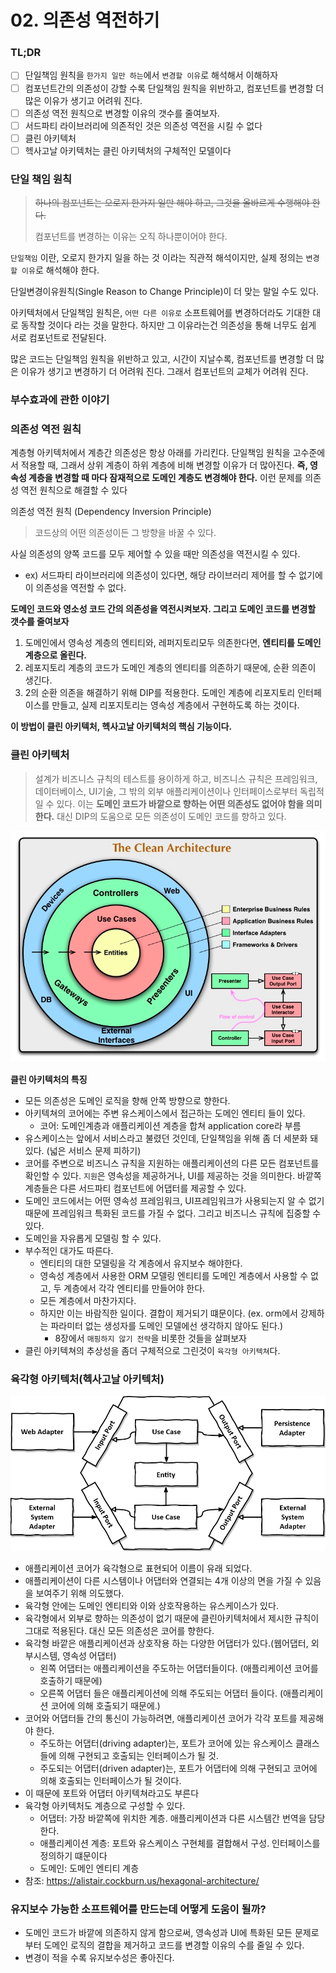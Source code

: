# 02. 의존성 역전하기

### TL;DR
- [ ] 단일책임 원칙을 `한가지 일만 하는`에서 `변경할 이유`로 해석해서 이해하자
- [ ] 컴포넌트간의 의존성이 강할 수록 단일책임 원칙을 위반하고, 컴포넌트를 변경할 더 많은 이유가 생기고 어려워 진다.
- [ ] 의존성 역전 원칙으로 변경할 이유의 갯수를 줄여보자.
- [ ] 서드파티 라이브러리에 의존적인 것은 의존성 역전을 시킬 수 없다
- [ ] 클린 아키텍처
- [ ] 헥사고날 아키텍처는 클린 아키텍처의 구체적인 모델이다
### 단일 책임 원칙

> ~~하나의 컴포넌트는 오로지 한가지 일만 해야 하고, 그것을 올바르게 수행해야 한다.~~
>
> 컴포넌트를 변경하는 이유는 오직 하나뿐이어야 한다.

`단일책임` 이란, 오로지 한가지 일을 하는 것 이라는 직관적 해석이지만, 실제 정의는 `변경할 이유`로 해석해야 한다.

단일변경이유원칙(Single Reason to Change Principle)이 더 맞는 말일 수도 있다.

아키텍처에서 단일책임 원칙은, `어떤 다른 이유로` 소프트웨어를 변경하더라도 기대한 대로 동작할 것이다 라는 것을 말한다. 하지만 그 이유라는건 의존성을 통해 너무도 쉽게 서로 컴포넌트로 전달된다.

많은 코드는 단일책임 원칙을 위반하고 있고, 시간이 지날수록, 컴포넌트를 변경할 더 많은 이유가 생기고 변경하기 더 어려워 진다. 그래서 컴포넌트의 교체가 어려워 진다.

### 부수효과에 관한 이야기

### 의존성 역전 원칙

계층형 아키텍처에서 계층간 의존성은 항상 아래를 가리킨다. 단일책임 원칙을 고수준에서 적용할 때, 그래서 상위 계층이 하위 계층에 비해 변경할 이유가 더 많아진다.
**즉, 영속성 계층을 변경할 때 마다 잠재적으로 도메인 계층도 변경해야 한다.**
이런 문제를 의존성 역전 원칙으로 해결할 수 있다

의존성 역전 원칙 (Dependency Inversion Principle)
> 코드상의 어떤 의존성이든 그 방향을 바꿀 수 있다.

사실 의존성의 양쪽 코드를 모두 제어할 수 있을 때만 의존성을 역전시킬 수 있다.

- ex) 서드파티 라이브러리에 의존성이 있다면, 해당 라이브러리 제어를 할 수 없기에 이 의존성을 역전할 수 없다.

**도메인 코드와 영소성 코드 간의 의존성을 역전시켜보자. 그리고 도메인 코드를 변경할 갯수를 줄여보자**

1. 도메인에서 영속성 계층의 엔티티와, 레퍼지토리모두 의존한다면, **엔티티를 도메인 계층으로 올린다.**
2. 레포지토리 계층의 코드가 도메인 계층의 엔티티를 의존하기 때문에, 순환 의존이 생긴다.
3. 2의 순환 의존을 해결하기 위해 DIP를 적용한다. 도메인 계층에 리포지토리 인터페이스를 만들고, 실제 리포지토리는 영속성 계층에서 구현하도록 하는 것이다.

**이 방법이 클린 아키텍처, 헥사고날 아키텍처의 핵심 기능이다.**

### 클린 아키텍처

> 설계가 비즈니스 규칙의 테스트를 용이하게 하고, 비즈니스 규칙은 프레임워크, 데이터베이스, UI기술, 그 밖의 외부 애플리케이션이나 인터페이스로부터 독립적일 수 있다.
> 이는 **도메인 코드가 바깥으로 향하는 어떤 의존성도 없어야 함을 의미한다.** 대신 DIP의 도움으로 모든 의존성이 도메인 코드를 향하고 있다.

![클린 아키텍쳐](./image/item02/clean_architecture.png)

**클린 아키텍처의 특징**

- 모든 의존성은 도메인 로직을 향해 안쪽 방향으로 향한다.
- 아키텍쳐의 코어에는 주변 유스케이스에서 접근하는 도메인 엔티티 들이 있다.
    - 코어: 도메인계층과 애플리케이션 계층을 합쳐 application core라 부름
- 유스케이스는 앞에서 서비스라고 불렸던 것인데, 단일책임을 위해 좀 더 세분화 돼 있다. (넓은 서비스 문제 피하기)
- 코어를 주변으로 비즈니스 규칙을 지원하는 애플리케이션의 다른 모든 컴포넌트를 확인할 수 있다. `지원`은 영속성을 제공하거나, UI를 제공하는 것을 의미한다. 바깥쪽 계층들은 다른 서드파티 컴포넌트에 어댑터를
  제공할 수 있다.
- 도메인 코드에서는 어떤 영속성 프레임워크, UI프레임워크가 사용되는지 알 수 없기 때문에 프레임워크 특화된 코드를 가질 수 없다. 그리고 비즈니스 규칙에 집중할 수 있다.
- 도메인을 자유롭게 모델링 할 수 있다.
- 부수적인 대가도 따른다.
    - 엔티티의 대한 모델링을 각 계층에서 유지보수 해야한다.
    - 영속성 계층에서 사용한 ORM 모델링 엔티티를 도메인 계층에서 사용할 수 없고, 두 계층에서 각각 엔티티를 만들어야 한다.
    - 모든 계층에서 마찬가지다.
    - 하지만 이는 바람직한 일이다. 결합이 제거되기 떄문이다. (ex. orm에서 강제하는 파라미터 없는 생성자를 도메인 모델에선 생각하지 않아도 된다.)
        - 8장에서 `매핑하지 않기 전략`을 비롯한 것들을 살펴보자
- 클린 아키텍쳐의 추상성을 좀더 구체적으로 그린것이 `육각형 아키텍쳐`다.

### 육각형 아키텍처(헥사고날 아키텍처)

![육각형 아키텍쳐](./image/item02/hexagonal_architecture.png)

- 애플리케이션 코어가 육각형으로 표현되어 이름이 유래 되었다.
- 애플리케이션이 다른 시스템이나 어댑터와 연결되는 4개 이상의 면을 가질 수 있음을 보여주기 위해 의도했다.
- 육각형 안에는 도메인 엔티티와 이와 상호작용하는 유스케이스가 있다.
- 육각형에서 외부로 향하는 의존성이 없기 때문에 클린아키텍처에서 제시한 규칙이 그대로 적용된다. 대신 모든 의존성은 코어를 향한다.
- 육각형 바깥은 애플리케이션과 상호작용 하는 다양한 어댑터가 있다.(웹어댑터, 외부시스템, 영속성 어댑터)
    - 왼쪽 어댑터는 애플리케이션을 주도하는 어댑터들이다. (애플리케이션 코어를 호출하기 때문에)
    - 오른쪽 어댑터 들은 애플리케이션에 의해 주도되는 어댑터 들이다. (애플리케이션 코어에 의해 호출되기 때문에.)
- 코어와 어댑터들 간의 통신이 가능하려면, 애플리케이션 코어가 각각 포트를 제공해야 한다.
    - 주도하는 어댑터(driving adapter)는, 포트가 코어에 있는 유스케이스 클래스들에 의해 구현되고 호출되는 인터페이스가 될 것.
    - 주도되는 어댑터(driven adapter)는, 포트가 어댑터에 의해 구현되고 코어에 의해 호출되는 인터페이스가 될 것이다.
- 이 때문에 포트와 어댑터 아키텍쳐라고도 부른다
- 육각형 아키텍처도 계층으로 구성할 수 있다.
    - 어댑터: 가장 바깥쪽에 위치한 계층. 애플리케이션과 다른 시스템간 번역을 담당한다.
    - 애플리케이션 계층: 포트와 유스케이스 구현체를 결합해서 구성. 인터페이스를 정의하기 떄문이다
    - 도메인: 도메인 엔티티 계층
- 참조: https://alistair.cockburn.us/hexagonal-architecture/

### 유지보수 가능한 소프트웨어를 만드는데 어떻게 도움이 될까?
- 도메인 코드가 바깥에 의존하지 않게 함으로써, 영속성과 UI에 특화된 모든 문제로부터 도메인 로직의 결합을 제거하고 코드를 변경할 이유의 수를 줄일 수 있다.
- 변경이 적을 수록 유지보수성은 좋아진다.


